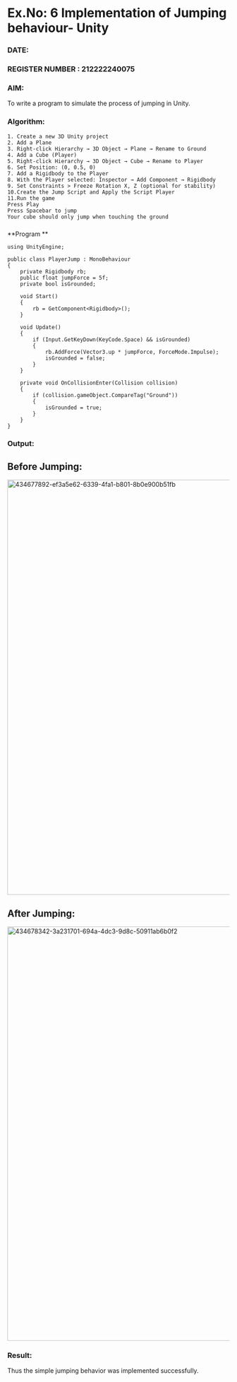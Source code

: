# Ex.No: 6  Implementation of Jumping  behaviour- Unity
### DATE:                                                                            
### REGISTER NUMBER : 212222240075
### AIM: 
To write a program to simulate the process of jumping in Unity.
### Algorithm:
```
1. Create a new 3D Unity project
2. Add a Plane
3. Right-click Hierarchy → 3D Object → Plane → Rename to Ground
4. Add a Cube (Player)
5. Right-click Hierarchy → 3D Object → Cube → Rename to Player
6. Set Position: (0, 0.5, 0)
7. Add a Rigidbody to the Player
8. With the Player selected: Inspector → Add Component → Rigidbody
9. Set Constraints > Freeze Rotation X, Z (optional for stability)
10.Create the Jump Script and Apply the Script Player
11.Run the game
Press Play
Press Spacebar to jump
Your cube should only jump when touching the ground
```
###
**Program **
```
using UnityEngine;

public class PlayerJump : MonoBehaviour
{
    private Rigidbody rb;
    public float jumpForce = 5f;
    private bool isGrounded;

    void Start()
    {
        rb = GetComponent<Rigidbody>();
    }

    void Update()
    {
        if (Input.GetKeyDown(KeyCode.Space) && isGrounded)
        {
            rb.AddForce(Vector3.up * jumpForce, ForceMode.Impulse);
            isGrounded = false;
        }
    }

    private void OnCollisionEnter(Collision collision)
    {
        if (collision.gameObject.CompareTag("Ground"))
        {
            isGrounded = true;
        }
    }
}
```
### Output:
## Before Jumping:
<img width="921" height="940" alt="434677892-ef3a5e62-6339-4fa1-b801-8b0e900b51fb" src="https://github.com/user-attachments/assets/0f19638c-887c-4340-98bc-0775587aca0f" />


## After Jumping:
<img width="921" height="938" alt="434678342-3a231701-694a-4dc3-9d8c-50911ab6b0f2" src="https://github.com/user-attachments/assets/2ecd1914-c21f-40f6-b484-0502b245c1f7" />



### Result:
Thus the simple jumping behavior was implemented successfully.
